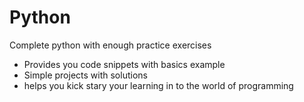 # Python
Complete python with enough practice exercises
- Provides you code snippets with basics example
- Simple projects with solutions
- helps you kick stary your learning in to the world of programming
